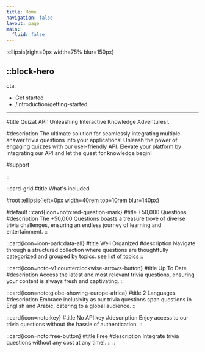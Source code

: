 ```yaml
---
title: Home
navigation: false
layout: page
main:
  fluid: false
---
```


:ellipsis{right=0px width=75% blur=150px}

::block-hero
---
cta:
  - Get started
  - /introduction/getting-started
---

#title
Quizat API: Unleashing Interactive Knowledge Adventures!.

#description
The ultimate solution for seamlessly integrating multiple-answer trivia questions into your applications! Unleash the power of engaging quizzes with our user-friendly API. Elevate your platform by integrating our API and let the quest for knowledge begin!


#support
  
::

::card-grid
#title
What's included

#root
:ellipsis{left=0px width=40rem top=10rem blur=140px}

#default
  ::card{icon=noto:red-question-mark}
  #title
  +50,000 Questions
  #description
  The +50,000 Questions boasts a treasure trove of diverse trivia challenges, ensuring an endless journey of learning and entertainment. 
  ::

  ::card{icon=icon-park:data-all}
  #title
  Well Organized
  #description
  Navigate through a structured collection where questions are thoughtfully categorized and grouped by topics. see [list of topics](/introduction/langs)
  ::

  ::card{icon=noto-v1:counterclockwise-arrows-button}
  #title
  Up To Date
  #description
  Access the latest and most relevant trivia questions, ensuring your content is always fresh and captivating.
  ::

  ::card{icon=noto:globe-showing-europe-africa}
  #title
  2 Languages
  #description
  Embrace inclusivity as our trivia questions span questions in English and Arabic, catering to a global audience.
  ::

  ::card{icon=noto:key}
  #title
  No API key
  #description
  Enjoy access to our trivia questions without the hassle of authentication.
  ::

  ::card{icon=noto:free-button}
  #title
  Free
  #description
  Integrate trivia questions without any cost at any time!.
  ::
::



